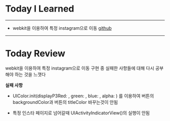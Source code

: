 # Today I Learned

---

- webkit을 이용하여 특정 instagram으로 이동 [github](https://github.com/VincentGeranium/Swift-Study/tree/master/2019-06-23-testApp)

---

# Today Review

webkit을 이용하여 특정 instagram으로 이동 구현 중 실패한 사항들에 대해 다시 공부해야 하는 것을 느꼇다

**실패 사항**

- UIColor.init(displayP3Red: , green: , blue: , alpha: ) 를 이용하여 버튼의 backgroundColor과 버튼의 titleColor 바꾸는것이 안됨

- 특정 인스타 페이지로 넘어갈때 UIActivityIndicatorView()의 실행이 안됨